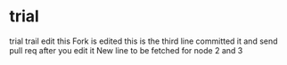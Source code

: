 # trial
trial trail edit this
Fork is edited this is the third line committed  it and send pull req after you edit it
New line to be fetched for node 2 and 3
